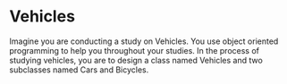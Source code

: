 # Vehicles
Imagine you are conducting a study on Vehicles. You use object oriented programming to help you throughout your studies. In the process of studying vehicles, you are to design a class named Vehicles and two subclasses named Cars and Bicycles. 